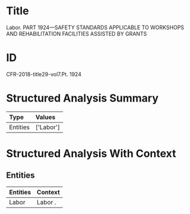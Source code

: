 # Title

 Labor. PART 1924—SAFETY STANDARDS APPLICABLE TO WORKSHOPS AND REHABILITATION FACILITIES ASSISTED BY GRANTS


# ID

 CFR-2018-title29-vol7.Pt. 1924


# Structured Analysis Summary

| Type     | Values    |
|:---------|:----------|
| Entities | ['Labor'] |


# Structured Analysis With Context

 


## Entities

| Entities   | Context   |
|:-----------|:----------|
| Labor      | Labor .   |


